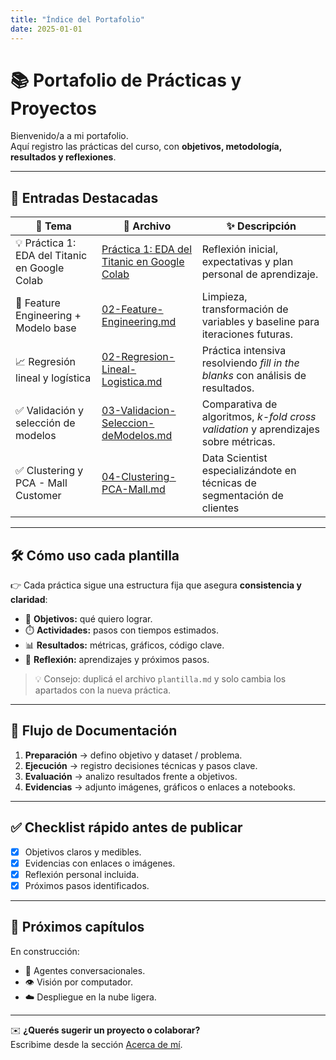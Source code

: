 ```yaml
---
title: "Índice del Portafolio"
date: 2025-01-01
---
```


# 📚 Portafolio de Prácticas y Proyectos

Bienvenido/a a mi portafolio.  
Aquí registro las prácticas del curso, con **objetivos, metodología, resultados y reflexiones**.  

---

## 🌟 Entradas Destacadas

| 📌 Tema | 📄 Archivo | ✨ Descripción |
|---------|------------|----------------|
| 💡 Práctica 1: EDA del Titanic en Google Colab | [Práctica 1: EDA del Titanic en Google Colab](01-primera-entrada.md) | Reflexión inicial, expectativas y plan personal de aprendizaje. |
| 🧩 Feature Engineering + Modelo base | [02-Feature-Engineering.md](02-Feature-Engineering.md) | Limpieza, transformación de variables y baseline para iteraciones futuras. |
| 📈 Regresión lineal y logística | [02-Regresion-Lineal-Logistica.md](02-Regresion-Lineal-Logistica.md) | Práctica intensiva resolviendo *fill in the blanks* con análisis de resultados. |
| ✅ Validación y selección de modelos | [03-Validacion-Seleccion-deModelos.md](03-Validacion-Seleccion-deModelos.md) | Comparativa de algoritmos, *k-fold cross validation* y aprendizajes sobre métricas. |
| ✅ Clustering y PCA - Mall Customer| [04-Clustering-PCA-Mall.md](04-Clustering-PCA-Mall.md) | Data Scientist especializándote en técnicas de segmentación de clientes |
---

## 🛠️ Cómo uso cada plantilla

👉 Cada práctica sigue una estructura fija que asegura **consistencia y claridad**:

- 🎯 **Objetivos:** qué quiero lograr.  
- ⏱️ **Actividades:** pasos con tiempos estimados.  
- 📊 **Resultados:** métricas, gráficos, código clave.  
- 📝 **Reflexión:** aprendizajes y próximos pasos.

> 💡 Consejo: duplicá el archivo `plantilla.md` y solo cambia los apartados con la nueva práctica.

---

## 🔄 Flujo de Documentación

1. **Preparación** → defino objetivo y dataset / problema.  
2. **Ejecución** → registro decisiones técnicas y pasos clave.  
3. **Evaluación** → analizo resultados frente a objetivos.  
4. **Evidencias** → adjunto imágenes, gráficos o enlaces a notebooks.

---

## ✅ Checklist rápido antes de publicar

- [x] Objetivos claros y medibles.  
- [x] Evidencias con enlaces o imágenes.  
- [x] Reflexión personal incluida.  
- [x] Próximos pasos identificados.  

---

## 🚀 Próximos capítulos

En construcción:  

- 🤖 Agentes conversacionales.  
- 👁️ Visión por computador.  
- ☁️ Despliegue en la nube ligera.  

---

✉️ **¿Querés sugerir un proyecto o colaborar?**  
Escribime desde la sección [Acerca de mí](../acerca.md#contacto).
